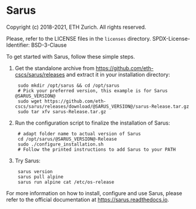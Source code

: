 # Sarus

Copyright (c) 2018-2021, ETH Zurich. All rights reserved.

Please, refer to the LICENSE files in the `licenses` directory.
SPDX-License-Identifier: BSD-3-Clause

To get started with Sarus, follow these simple steps.

1. Get the standalone archive from https://github.com/eth-cscs/sarus/releases and extract it in your installation directory:

        sudo mkdir /opt/sarus && cd /opt/sarus
        # Pick your preferred version, this example is for Sarus @SARUS_VERSION@
        sudo wget https://github.com/eth-cscs/sarus/releases/download/@SARUS_VERSION@/sarus-Release.tar.gz
        sudo tar xfv sarus-Release.tar.gz

2. Run the configuration script to finalize the installation of Sarus:

        # adapt folder name to actual version of Sarus
        cd /opt/sarus/@SARUS_VERSION@-Release
        sudo ./configure_installation.sh
        # Follow the printed instructions to add Sarus to your PATH

3. Try Sarus:

        sarus version
        sarus pull alpine
        sarus run alpine cat /etc/os-release

For more information on how to install, configure and use Sarus,
please refer to the official documentation at https://sarus.readthedocs.io.
